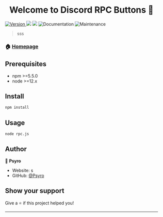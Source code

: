 <h1 align="center">Welcome to Discord RPC Buttons 👋</h1>
<p>
  <a href="https://www.npmjs.com/package/discord-rpc" target="_blank">
    <img alt="Version" src="https://img.shields.io/npm/v/1.svg">
  </a>
  <img src="https://img.shields.io/badge/npm-%3E%3D5.5.0-blue.svg" />
  <img src="https://img.shields.io/badge/node-%3E%3D9.3.0-blue.svg" />
    <img alt="Documentation" src="https://img.shields.io/badge/documentation-yes-brightgreen.svg" />
  </a>
    <img alt="Maintenance" src="https://img.shields.io/badge/Maintained%3F-yes-green.svg" />
  </a>
  <a href="#" target="_blank">
  </a>
</p>

> sss

### 🏠 [Homepage](https://psyro.de/)


## Prerequisites

- npm >=5.5.0
- node >=12.x

## Install

```sh
npm install
```

## Usage

```sh
node rpc.js
```

## Author

👤 **Psyro**

* Website: s
* GitHub: [@Psyro](https://github.com/psyro770)

## Show your support

Give a ⭐️ if this project helped you!

***
